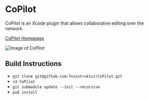 # CoPilot

CoPilot is an Xcode plugin that allows collaborative editing over the network.

[CoPilot Homepage](http://feinstruktur.com/copilot)

![Image of CoPilot](https://raw.githubusercontent.com/feinstruktur/CoPilot/master/Misc/screenshot.png)

## Build Instructions

- `git clone git@github.com:feinstruktur/CoPilot.git`
- `cd CoPilot`
- `git submodule update --init --recursive`
- `pod install`
